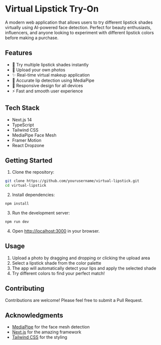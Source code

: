 # Virtual Lipstick Try-On

A modern web application that allows users to try different lipstick shades virtually using AI-powered face detection. Perfect for beauty enthusiasts, influencers, and anyone looking to experiment with different lipstick colors before making a purchase.

## Features

- 🎨 Try multiple lipstick shades instantly
- 📸 Upload your own photos
- ✨ Real-time virtual makeup application
- 🎯 Accurate lip detection using MediaPipe
- 📱 Responsive design for all devices
- ⚡ Fast and smooth user experience

## Tech Stack

- Next.js 14
- TypeScript
- Tailwind CSS
- MediaPipe Face Mesh
- Framer Motion
- React Dropzone

## Getting Started

1. Clone the repository:

```bash
git clone https://github.com/yourusername/virtual-lipstick.git
cd virtual-lipstick
```

2. Install dependencies:

```bash
npm install
```

3. Run the development server:

```bash
npm run dev
```

4. Open [http://localhost:3000](http://localhost:3000) in your browser.

## Usage

1. Upload a photo by dragging and dropping or clicking the upload area
2. Select a lipstick shade from the color palette
3. The app will automatically detect your lips and apply the selected shade
4. Try different colors to find your perfect match!

## Contributing

Contributions are welcome! Please feel free to submit a Pull Request.

## Acknowledgments

- [MediaPipe](https://mediapipe.dev/) for the face mesh detection
- [Next.js](https://nextjs.org/) for the amazing framework
- [Tailwind CSS](https://tailwindcss.com/) for the styling
